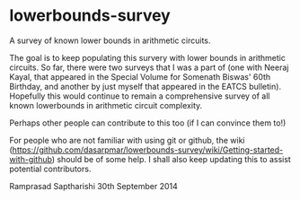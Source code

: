 lowerbounds-survey
==================

A survey of known lower bounds in arithmetic circuits. 

The goal is to keep populating this survery with lower bounds in arithmetic circuits. So far, there were two surveys that I was a part of (one with Neeraj Kayal, that appeared in the Special Volume for Somenath Biswas' 60th Birthday, and another by just myself that appeared in the EATCS bulletin). Hopefully this would continue to remain a comprehensive survey of all known lowerbounds in arithmetic circuit complexity. 

Perhaps other people can contribute to this too (if I can convince them to!)

For people who are not familiar with using git or github, the wiki (https://github.com/dasarpmar/lowerbounds-survey/wiki/Getting-started-with-github) should be of some help. I shall also keep updating this to assist potential contributors. 


Ramprasad Saptharishi
30th September 2014

